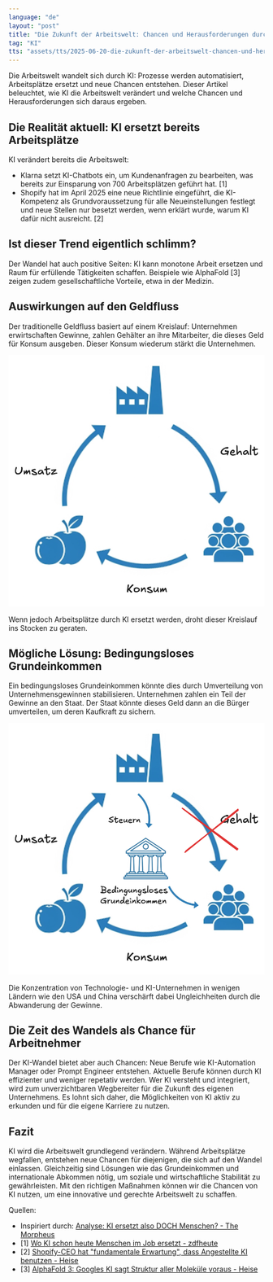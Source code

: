 ```yaml
---
language: "de"
layout: "post"
title: "Die Zukunft der Arbeitswelt: Chancen und Herausforderungen durch KI"
tag: "KI"
tts: "assets/tts/2025-06-20-die-zukunft-der-arbeitswelt-chancen-und-herausforderungen-durch-ki.mp3"
---
```


Die Arbeitswelt wandelt sich durch KI: Prozesse werden automatisiert, Arbeitsplätze ersetzt und neue Chancen entstehen. Dieser Artikel beleuchtet, wie KI die Arbeitswelt verändert und welche Chancen und Herausforderungen sich daraus ergeben.

<!--more-->

## Die Realität aktuell: KI ersetzt bereits Arbeitsplätze

KI verändert bereits die Arbeitswelt: 
- Klarna setzt KI-Chatbots ein, um Kundenanfragen zu bearbeiten, was bereits zur Einsparung von 700 Arbeitsplätzen geführt hat. [1] 
- Shopify hat im April 2025 eine neue Richtlinie eingeführt, die KI-Kompetenz als Grundvoraussetzung für alle Neueinstellungen festlegt und neue Stellen nur besetzt werden, wenn erklärt wurde, warum KI dafür nicht ausreicht. [2]

## Ist dieser Trend eigentlich schlimm?

Der Wandel hat auch positive Seiten: KI kann monotone Arbeit ersetzen und Raum für erfüllende Tätigkeiten schaffen. Beispiele wie AlphaFold [3] zeigen zudem gesellschaftliche Vorteile, etwa in der Medizin.

## Auswirkungen auf den Geldfluss

Der traditionelle Geldfluss basiert auf einem Kreislauf: Unternehmen erwirtschaften Gewinne, zahlen Gehälter an ihre Mitarbeiter, die dieses Geld für Konsum ausgeben. Dieser Konsum wiederum stärkt die Unternehmen.

![Aktueller Geldfluss](/assets/images/aktueller-geldfluss.png)

Wenn jedoch Arbeitsplätze durch KI ersetzt werden, droht dieser Kreislauf ins Stocken zu geraten.

## Mögliche Lösung: Bedingungsloses Grundeinkommen

Ein bedingungsloses Grundeinkommen könnte dies durch Umverteilung von Unternehmensgewinnen stabilisieren. Unternehmen zahlen ein Teil der Gewinne an den Staat. Der Staat könnte dieses Geld dann an die Bürger umverteilen, um deren Kaufkraft zu sichern.

![Bedingungsloses Grundeinkommen](/assets/images/bedingungsloses-grundeinkommen.png)

Die Konzentration von Technologie- und KI-Unternehmen in wenigen Ländern wie den USA und China verschärft dabei Ungleichheiten durch die Abwanderung der Gewinne.

## Die Zeit des Wandels als Chance für Arbeitnehmer

Der KI-Wandel bietet aber auch Chancen: Neue Berufe wie KI-Automation Manager oder Prompt Engineer entstehen. Aktuelle Berufe können durch KI effizienter und weniger repetativ werden. Wer KI versteht und integriert, wird zum unverzichtbaren Wegbereiter für die Zukunft des eigenen Unternehmens. Es lohnt sich daher, die Möglichkeiten von KI aktiv zu erkunden und für die eigene Karriere zu nutzen.

## Fazit

KI wird die Arbeitswelt grundlegend verändern. Während Arbeitsplätze wegfallen, entstehen neue Chancen für diejenigen, die sich auf den Wandel einlassen. Gleichzeitig sind Lösungen wie das Grundeinkommen und internationale Abkommen nötig, um soziale und wirtschaftliche Stabilität zu gewährleisten. Mit den richtigen Maßnahmen können wir die Chancen von KI nutzen, um eine innovative und gerechte Arbeitswelt zu schaffen.

Quellen:
- Inspiriert durch: [Analyse: KI ersetzt also DOCH Menschen? - The Morpheus](https://www.youtube.com/watch?v=Et_zWHih7zo)
- [1] [Wo KI schon heute Menschen im Job ersetzt - zdfheute](https://www.zdfheute.de/wirtschaft/kuenstliche-intelligenz-wirtschaft-klarna-arbeitsplaetze-kundenservice-100.html)
- [2] [Shopify-CEO hat "fundamentale Erwartung", dass Angestellte KI benutzen - Heise](https://www.heise.de/news/Shopify-CEO-setzt-auf-KI-statt-Neueinstellungen-und-mehr-Ressourcen-10343727.html)
- [3] [AlphaFold 3: Googles KI sagt Struktur aller Moleküle voraus - Heise](https://www.heise.de/news/AlphaFold-3-Googles-KI-sagt-Struktur-aller-Molekuele-voraus-9713361.html)
